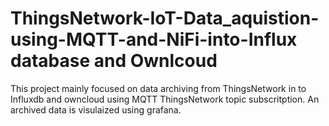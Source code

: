# ThingsNetwork-IoT-Data_aquistion-using-MQTT-and-NiFi-into-Influx database and Ownlcoud

This project mainly focused on data archiving from ThingsNetwork in to Influxdb  and owncloud using MQTT ThingsNetwork topic subscritption.
An archived data is visulaized using grafana.

